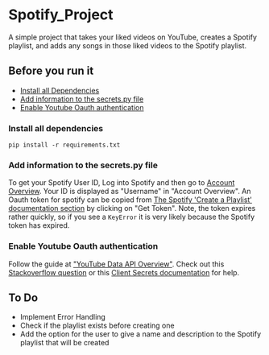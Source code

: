 # **Spotify_Project**

A simple project that takes your liked videos on YouTube, creates a Spotify playlist, and adds any songs in those liked videos to the Spotify playlist.

## **Before you run it**
- [Install all Dependencies](#install-all-dependencies)
- [Add information to the secrets.py file](#add-information-to-the-secretspy-file)
- [Enable Youtube Oauth authentication](#enable-youtube-oauth-authentication)

### **Install all dependencies**
`pip install -r requirements.txt`

### **Add information to the secrets.py file**
To get your Spotify User ID, Log into Spotify and then go to [Account Overview](https://www.spotify.com/us/account/overview/). Your ID is displayed as "Username" in "Account Overview".
An Oauth token for spotify can be copied from [The Spotify 'Create a Playlist' documentation section](https://developer.spotify.com/console/post-playlists/) by clicking on "Get Token". Note, the token expires rather quickly, so if you see a `KeyError` it is very likely because the Spotify token has expired.

### **Enable Youtube Oauth authentication**
Follow the guide at ["YouTube Data API Overview"](https://developers.google.com/youtube/v3/getting-started/). Check out this [Stackoverflow question](https://stackoverflow.com/questions/11485271/google-oauth-2-authorization-error-redirect-uri-mismatch/) or this [Client Secrets documentation](https://github.com/googleapis/google-api-python-client/blob/master/docs/client-secrets.md/) for help.

## To Do
- Implement Error Handling
- Check if the playlist exists before creating one
- Add the option for the user to give a name and description to the Spotify playlist that will be created

